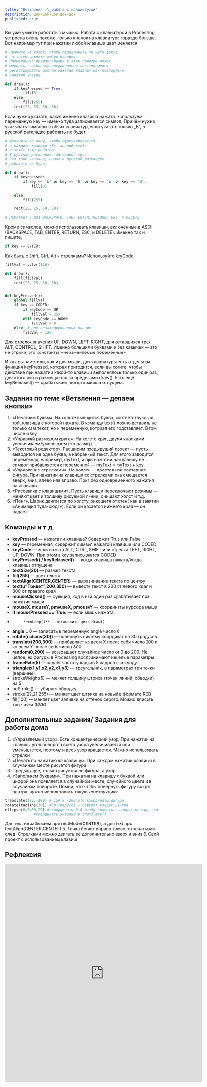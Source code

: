 ```yaml
---
title: "Ветвления —\_работа с клавиатурой"
description: Цок-цок-цок-цок-цок
published: true
---
```

Вы уже умеете работать с мышью. Работа с клавиатурой в Processing устроена очень похоже, только кнопок на клавиатуре гораздо больше. Вот например тут при нажатии любой клавиши цвет меняется

```python
# Нажмите на холст, чтобы переключить на него фокус,
#, а затем нажмите любую клавишу.
# Примечание: прямоугольник в этом примере может
# мерцать, поскольку операционная система может
# регистрировать долгое нажатие клавиши как повторение
# нажатий клавиш.

def draw():
    if keyPressed == True: 
        fill(0)
    else:
        fill(255)
    rect(25, 25, 50, 50)

```
Если нужно указать, какая именно клавиша нажата, используем переменную key — именно туда записывается символ. Причём нужно указывать символы с обеих клавиатур, если указать только „B”, в русской раскладке работать не будет

```python
# Щелкните по окну, чтобы сфокусироваться,
# и нажмите клавишу «B» (английскую).
# с shift тоже работает
# В русской раскладке там символ «и»,
# Это тоже указано, иначе в русской раскладке
# работать не будет

def draw():
    if keyPressed:
        if key == 'b' or key == 'B' or key == 'и' or key == 'И':
            fill(0)

    else:
        fill(255)

    rect(25, 25, 50, 50)

# Работает и для BACKSPACE, TAB, ENTER, RETURN, ESC, и DELETE

```

Кроме символов, можно использовать клавиши, включённые в ASCII (BACKSPACE, TAB, ENTER, RETURN, ESC, и DELETE). Именно так и пишите,

```python
if key == ENTER:
```

Как быть с Shift, Ctrl, Alt и стрелками? Используйте keyCode:

```python
fillVal = color(126)

def draw():
    fill(fillVal)
    rect(25, 25, 50, 50)


def keyPressed():
    global fillVal
    if key == CODED:
        if keyCode == UP: 
            fillVal = 255
        elif keyCode == DOWN:
            fillVal = 0
    else: # для незакодированных клавиш
        fillVal = 126
```

Для стрелок значения UP, DOWN, LEFT, RIGHT, для оставшихся трёх ALT, CONTROL, SHIFT. Именно большими буквами и без кавычек — это не строки, это константы, «неизменяемые переменные»

И как вы заметили, как и для мыши, для клавиатуры есть отдельная функция keyPressed, которая пригодится, если вы хотите, чтобы действие при нажатии какой-то клавиши выполнялось только один раз, для этого оно и размещается за пределами draw(). Есть ещё keyReleased() — срабатывает, когда клавиша отпущена.

## Задания по теме «Ветвления — делаем кнопки»

1. «Печатаем буквы». На холсте выводится буква, соответствующая той, клавиша с которой нажата. В команду text() можно вставить не только сам текст, но и переменную, которая его подставляет. В том числе и key
2. «Управляй размером круга». На холсте круг, двумя кнопками увеличиваем/уменьшаем его размер
3. «Текстовый редактор». Расширим предыдущий проект — пусть выводится не одна буква, а набранный текст. Для этого заводится переменная, например, myText, и при нажатии на клавишу её символ прибавляется к переменной — myText = myText + key
4. «Управление стрелками». На холсте — простая или составная фигура. При нажатии на клавиши со стрелками она смещается вверх, вниз, влево или вправо. Пока без одновременного нажатия на клавиши
5. «Рисовалка с клавишами». Пусть клавиши переключают режимы — меняют цвет и толщину рисуемой линии, очищают холст и т.д.
6. «Понг». Шарик двигается по холсту, рикошетя от стен( как в занятии «Анимация туда-сюда»). Если он касается нижнего края — он падает

## Команды и т.д.

- **keyPressed** — нажата ли клавиша? Содержит True или False
- **key** — переменная, содержит символ нажатой клавиши или CODED
- **keyCode** —  если нажата ALT, CTRL, SHIFT или стрелка LEFT, RIGHT, UP, DOWN. При этом в key записывается CODED
- **keyPressed() / keyReleased()** — когда клавиша нажата/когда клавиша отпущена
- **textSize(20)** — размер текста
- **fill(255)** — цвет текста
- **textAlign(CENTER,CENTER)** — выравнивание текста по центру
- **text(u”Привет”,200,300)** — вывести текст в 200 от левого края и 300 от правого края
- **mouseClicked()** — функция, код в ней один раз срабатывает при нажатии мыши
- **mouseX, mouseY, pmouseX, pmouseY** — координаты курсора мыши
- **if mousePressed == True:** — если мышь нажата,
-          **noLoop()** — остановить цикл draw()
- **angle = 0** — записать в переменную angle число 0
- **rotate(radians(30))** — повернуть систему координат на 30 градусов
- **translate(200,300)** — прибавляет ко всем X после себя число 200 и ко всем Y после себя число 300
- **random(0,200)** — возвращает случайное число от 0 до 200. Не целое, но фигуры в Processing воспринимают нецелые параметры
- **frameRate(5)** — задаёт частоту кадров 5 кадров в секунду.
- **triangle(x1,y1,x2,y2,x3,y3)** — треугольник, в параметрах три точки (вершины)
- strokeWeight(5) — меняет толщину штриха (точек, линий, обводки) на 5
- noStroke() — убирает обводку
- stroke(22,21,255) — меняет цвет штриха на новый в формате RGB
- fill(100) — меняет цвет заливки на оттенок серого. Можно вписать три числа (RGB)

## Дополнительные задания/ Задания для работы дома

1. «Управляемый узор». Есть концентрический узор. При нажатии на клавиши угол поворота всего узора увеличивается или уменьшается, поэтому и весь узор вращается. Можно использовать стрелки
2. «Печать по нажатию на клавишу». При каждом нажатии клавиши в случайном месте рисуется фигура
3. Предыдущее, только рисуется не фигура, а узор
4. «Заполняем буквами». При нажатии на клавишу с буквой или цифрой она появляется в случайном месте, случайного цвета  и в случайном повороте. Помни, что чтобы повернуть фигуру вокруг центра, нужно использовать такую конструкцию:

```python
translate(150,-200) # 150 и -200 это координаты фигуры
rotate(radians(30)) #30 градусов — поворот вокруг центра
ellipse(0,0,60,20) # координаты 0 0 чтобы вращаться вокруг центра, настоящие
             #координаты указаны в translate()
```
Для rect не забываем про rectMode(CENTER), а для text про textAlign(CENTER,CENTER)
5. Точка бегает вправо-влево, отпечатывая след. Стрелками можно двигать её дополнительно вверх и вниз
6. Свой проект с использованием клавиш

## Рефлексия

<iframe src="https://docs.google.com/forms/d/e/1FAIpQLSf1n0yIH-nxvxXbpHoqq6hJMXGZDAka2f9VIjLhKQI2WLls5A/viewform?embedded=true" width="640" height="709" frameborder="0" marginheight="0" marginwidth="0">Загрузка…</iframe>
